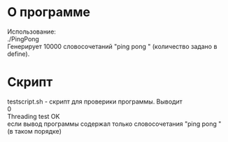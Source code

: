 ﻿
# О программе

Использование:  
./PingPong  
Генерирует 10000 словосочетаний "ping pong " (количество задано в define).


# Скрипт  

testscript.sh - скрипт для проверики программы. Выводит  
	0  
	Threading test OK  
если вывод программы содержал только словосочетания "ping pong " (в таком порядке)

